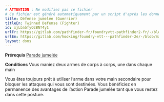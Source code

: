 ```yaml
---
# ATTENTION : Ne modifiez pas ce fichier
# Ce fichier est généré automatiquement par un script d'après les données du module Foundry VTT officiel et de sa traduction
title: Défense jumelée (Guerrier)
titleEn: Twinned Defense (Fighter)
id: xjLbabfyQzBNT4y1
urlFr: https://gitlab.com/pathfinder-fr/foundryvtt-pathfinder2-fr/-/blob/master/data/feats/xjLbabfyQzBNT4y1.htm
urlEn: https://gitlab.com/hooking/foundry-vtt---pathfinder-2e/-/blob/master/packs/data/feats.db/twinned-defense-fighter.json
layout: dons
---
```

**Prérequis** [Parade jumelée](parade-jumelée.md)

**Conditions** Vous maniez deux armes de corps à corps, une dans chaque main

Vous êtes toujours prêt à utiliser l’arme dans votre main secondaire pour bloquer les attaques qui vous sont destinées. Vous bénéficiez en permanence des avantages de l’action Parade jumelée tant que vous restez dans cette posture.
